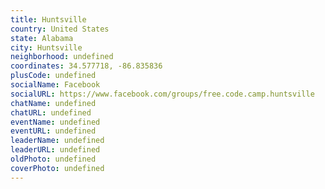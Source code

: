 ```yaml
---
title: Huntsville
country: United States
state: Alabama
city: Huntsville
neighborhood: undefined
coordinates: 34.577718, -86.835836
plusCode: undefined
socialName: Facebook
socialURL: https://www.facebook.com/groups/free.code.camp.huntsville
chatName: undefined
chatURL: undefined
eventName: undefined
eventURL: undefined
leaderName: undefined
leaderURL: undefined
oldPhoto: undefined
coverPhoto: undefined
---
```

